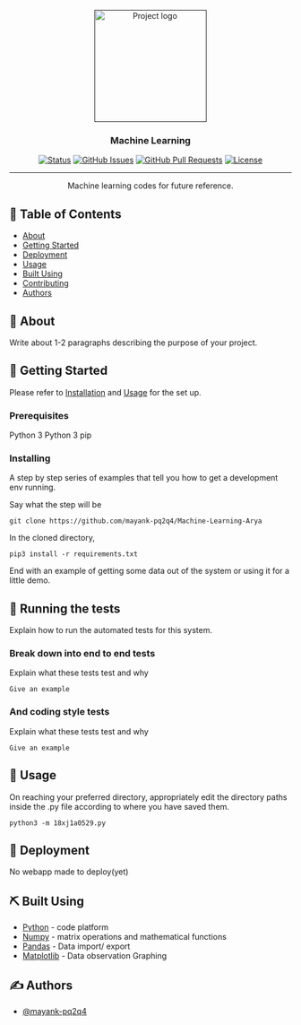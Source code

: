 <p align="center">
  <a href="" rel="noopener">
 <img width=200px height=200px src="https://i.imgur.com/sPMUvNW.gif" alt="Project logo"></a>
</p>

<h3 align="center">Machine Learning</h3>

<div align="center">

[![Status](https://img.shields.io/badge/status-active-success.svg)]()
[![GitHub Issues](https://img.shields.io/github/issues/mayank-pq2q4/Machine-Learning-Arya.svg)](https://github.com/mayank-pq2q4/Machine-Learning-Arya/issues)
[![GitHub Pull Requests](https://img.shields.io/github/issues-pr/mayank-pq2q4/Machine-Learning-Arya.svg)](https://github.com/mayank-pq2q4/Machine-Learning-Arya/pulls)
[![License](https://img.shields.io/badge/license-MIT-blue.svg)](/LICENSE)

</div>

---

<p align="center"> Machine learning codes for future reference.
    <br> 
</p>

## 📝 Table of Contents

- [About](#about)
- [Getting Started](#getting_started)
- [Deployment](#deployment)
- [Usage](#usage)
- [Built Using](#built_using)
- [Contributing](../CONTRIBUTING.md)
- [Authors](#authors)

## 🧐 About <a name = "about"></a>

Write about 1-2 paragraphs describing the purpose of your project.

## 🏁 Getting Started <a name = "getting_started"></a>

Please refer to [Installation](#Installation) and [Usage](#usage) for the set up.

### Prerequisites

Python 3
Python 3 pip

### Installing <a name = "Installation"></a>

A step by step series of examples that tell you how to get a development env running.

Say what the step will be

```
git clone https://github.com/mayank-pq2q4/Machine-Learning-Arya
```

In the cloned directory,

```
pip3 install -r requirements.txt
```

End with an example of getting some data out of the system or using it for a little demo.

## 🔧 Running the tests <a name = "tests"></a>

Explain how to run the automated tests for this system.

### Break down into end to end tests

Explain what these tests test and why

```
Give an example
```

### And coding style tests

Explain what these tests test and why

```
Give an example
```

## 🎈 Usage <a name="usage"></a>

On reaching your preferred directory, appropriately edit the directory paths inside the .py file according to where you have saved them.

```
python3 -m 18xj1a0529.py
```

## 🚀 Deployment <a name = "deployment"></a>

No webapp made to deploy(yet)

## ⛏️ Built Using <a name = "built_using"></a>

- [Python](https://www.python.org/) - code platform
- [Numpy](https://numpy.org/) - matrix operations and mathematical functions
- [Pandas](https://pandas.pydata.org/) - Data import/ export
- [Matplotlib](https://matplotlib.org/) - Data observation Graphing

## ✍️ Authors <a name = "authors"></a>

- [@mayank-pq2q4](https://github.com/mayank-pq2q4)

